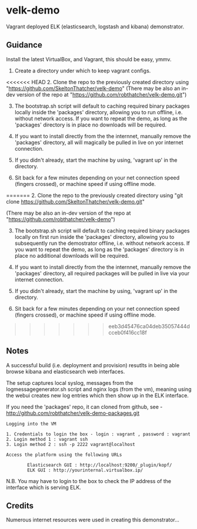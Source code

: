velk-demo
=========

Vagrant deployed ELK (elasticsearch, logstash and kibana) demonstrator.

Guidance
--------

Install the latest VirtualBox, and Vagrant, this should be easy, ymmv.

1. Create a directory under which to keep vagrant configs.

<<<<<<< HEAD
2. Clone the repo to the previously created directory using "https://github.com/SkeltonThatcher/velk-demo" (There may be also an in-dev version of the repo at "https://github.com/robthatcher/velk-demo.git")

3. The bootstrap.sh script will default to caching required binary packages locally inside the 'packages' directory, allowing you to run offline, i.e. without network access. If you want to repeat the demo, as long as the 'packages' directory is in place no downloads will be required.
	
4. If you want to install directly from the the internnet, manually remove the 'packages' directory, all will magically be pulled in live on yor internet connection. 

5. If you didn't already, start the machine by using, 'vagrant up' in the directory.

6. Sit back for a few minutes depending on your net connection speed (fingers crossed), or machine speed if using offline mode.

=======
2. Clone the repo to the previously created directory using "git clone https://github.com/SkeltonThatcher/velk-demo.git"

  (There may be also an in-dev version of the repo at "https://github.com/robthatcher/velk-demo")

3. The bootstrap.sh script will default to caching required binary packages locally on first run inside the 'packages' directory, allowing you to subsequently run the demostrator offline, i.e. without network access. If you want to repeat the demo, as long as the 'packages' directory is in place no additional downloads will be required.
	
4. If you want to install directly from the the internnet, manually remove the 'packages' directory, all required packages will be pulled in live via your internet connection. 

5. If you didn't already, start the machine by using, 'vagrant up' in the directory.

6. Sit back for a few minutes depending on your net connection speed (fingers crossed), or machine speed if using offline mode.
>>>>>>> eeb3d45476ca04deb35057444dcceb0f416cc18f

Notes
-----

A successful build (i.e. deployment and provision) resutlts in being able browse kibana and elasticsearch web interfaces.

The setup captures local syslog, messages from the logmessagegenerator.sh script and nginx logs (from the vm), meaning using the webui creates new log entries which then show up in the ELK interface.

If you need the 'packages' repo, it can cloned from github, see - http://github.com/robthatcher/velk-demo-packages.git 

	Logging into the VM

	1. Credentials to login the box - login : vagrant , password : vagrant
	2. Login method 1 : vagrant ssh
	3. Login method 2 : ssh -p 2222 vagrant@localhost

	Access the platform using the following URLs

        	Elasticsearch GUI : http://localhost:9200/_plugin/kopf/
        	ELK GUI : http://yourinternal.virtualbox.ip/

N.B. You may have to login to the box to check the IP address of the interface which is serving ELK.

Credits
-------
Numerous internet resources were used in creating this demonstrator...

